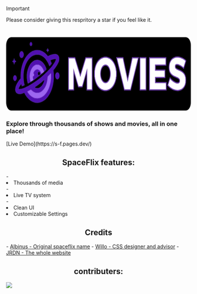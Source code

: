 > [!IMPORTANT]
> Please consider giving this respritory a star if you feel like it.
# 
<p align="center"><img src="https://github.com/GalacticNetwork/spaceflix-v2/blob/main/image/logobanner.png?raw=true" height="200">
</p>

<h3>Explore through thousands of shows and movies, all in one place!</h3>
[Live Demo](https://s-f.pages.dev/)
<h2 align="center">SpaceFlix features:</h2>
- <li>Thousands of media</li>
- <li>Live TV system</li>
- <li>Clean UI</li>
<li>Customizable Settings</li>
<h2 align="center">Credits</h2>
- <a href="//github.com/albibos">Albinus - Original spaceflix name</a>
- <a href="//github.com/willoo0">Willo - CSS designer and advisor</a>
- <a href="//github.com/JustJxrdanWasDefinetlyTaken">JRDN - The whole website</a>
<h2 align="center">contributers:</h2>
<a target="_blank" href="https://github.com/GalacticNetwork/jordansmathwork-v6/graphs/contributors">
  <img src="https://contrib.rocks/image?repo=GalacticNetwork/jordansmathwork-v6" />
</a>
